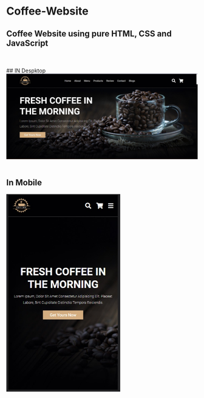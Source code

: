 # Coffee-Website
## Coffee Website using pure HTML, CSS and JavaScript
</br>
</br>
## IN Despktop
<img src="images/coffe-desktop.jpeg" width="2000">
</br>
</br>

## In Mobile
<img src="images/coffee-mobile.jpeg" width="300">
